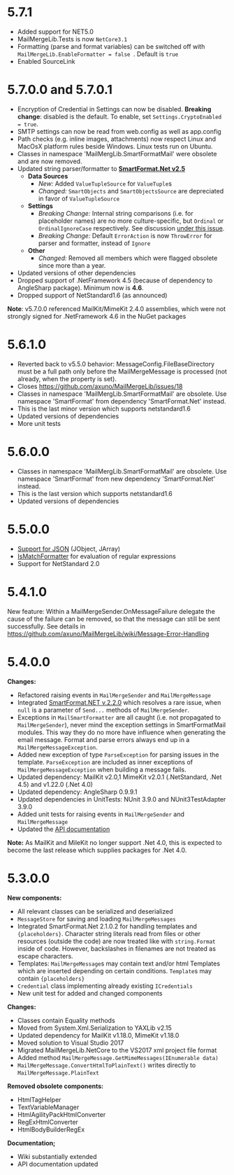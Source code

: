 # 5.7.1
* Added support for NET5.0
* MailMergeLib.Tests is now ```NetCore3.1```
* Formatting (parse and format variables) can be switched off with ```MailMergeLib.EnableFormatter = false ```. Default is ```true```
* Enabled SourceLink

# 5.7.0.0 and 5.7.0.1
* Encryption of Credential in Settings can now be disabled. **Breaking change**: disabled is the default. To enable, set ```Settings.CryptoEnabled = true```.
* SMTP settings can now be read from web.config as well as app.config
* Path checks (e.g. inline images, attachments) now respect Linux and MacOsX platform rules beside Windows. Linux tests run on Ubuntu.
* Classes in namespace 'MailMergLib.SmartFormatMail' were obsolete and are now removed.
* Updated string parser/formatter to **[SmartFormat.Net v2.5](https://github.com/axuno/SmartFormat)**
  * **Data Sources**
    * *New:* Added ```ValueTupleSource``` for ```ValueTuple```s
    * *Changed:* ```SmartObjects``` and ```SmartObjectsSource``` are depreciated in favor of ```ValueTupleSource```
  * **Settings**
    * *Breaking Change:* Internal string comparisons (i.e. for placeholder names) are no more culture-specific, but ```Ordinal``` or ```OrdinalIgnoreCase``` respectively. See discussion [under this issue](https://github.com/axuno/SmartFormat/issues/122).
    * *Breaking Change:* Default ```ErrorAction``` is now ```ThrowError``` for parser and formatter, instead of ```Ignore```
  * **Other**
    * *Changed:* Removed all members which were flagged obsolete since more than a year.
* Updated versions of other dependencies
* Dropped support of .NetFramework 4.5 (because of dependency to AngleSharp package). Minimum now is **4.6**.
* Dropped support of NetStandard1.6 (as announced)
 
**Note**: v5.7.0.0 referenced MailKit/MimeKit 2.4.0 assemblies, which were not strongly signed for .NetFramework 4.6 in the NuGet packages

# 5.6.1.0
* Reverted back to v5.5.0 behavior: MessageConfig.FileBaseDirectory must be a full path only before the MailMergeMessage is processed (not already, when the property is set).
* Closes https://github.com/axuno/MailMergeLib/issues/18
* Classes in namespace 'MailMergLib.SmartFormatMail' are obsolete. Use namespace 'SmartFormat' from dependency 'SmartFormat.Net' instead.
* This is the last minor version which supports netstandard1.6
* Updated versions of dependencies
* More unit tests

# 5.6.0.0
* Classes in namespace 'MailMergLib.SmartFormatMail' are obsolete. Use namespace 'SmartFormat' from new dependency 'SmartFormat.Net' instead.
* This is the last version which supports netstandard1.6
* Updated versions of dependencies

# 5.5.0.0
* [Support for JSON](https://github.com/scottrippey/SmartFormat.NET/wiki/Data-Sources) (JObject, JArray)
* [IsMatchFormatter](https://github.com/scottrippey/SmartFormat.NET/wiki/IsMatch) for evaluation of regular expressions
* Support for NetStandard 2.0

# 5.4.1.0
New feature: Within a MailMergeSender.OnMessageFailure delegate the cause of the failure can be removed, so that the message can still be sent successfully. See details in https://github.com/axuno/MailMergeLib/wiki/Message-Error-Handling

# 5.4.0.0
**Changes:**
* Refactored raising events in ```MailMergeSender``` and ```MailMergeMessage```
* Integrated [SmartFormat.NET v.2.2.0](https://github.com/scottrippey/SmartFormat.NET/) which resolves a rare issue, when ```null``` is a parameter of ```Send...``` methods of ```MailMergeSender```.
* Exceptions in ```MailSmartFormatter``` are all caught (i.e. not propagated to ```MailMergeSender```), never mind the exception settings in SmartFormatMail modules. This way they do no more have influence when generating the email message. Format and parse errors always end up in a ```MailMergeMessageException```.
* Added new exception of type ```ParseException``` for parsing issues in the template. ```ParseException``` are included as inner exceptions of ```MailMergeMessageException``` when building a message fails.
* Updated dependency: MailKit v2.0,1 MimeKit v2.0.1 (.NetStandard, .Net 4.5) and v1.22.0 (.Net 4.0)
* Updated dependency: AngleSharp 0.9.9.1
* Updated dependencies in UnitTests: NUnit 3.9.0 and NUnit3TestAdapter 3.9.0
* Added unit tests for raising events in ```MailMergeSender``` and ```MailMergeMessage```
* Updated the [API documentation](https://axuno.net/mailmergelib/docs/)

**Note:**
As MailKit and MileKit no longer support .Net 4.0, this is expected to become the last release which supplies packages for .Net 4.0.

# 5.3.0.0
**New components:**
* All relevant classes can be serialized and deserialized
* ```MessageStore``` for saving and loading ```MailMergeMessages```
* Integrated SmartFormat.Net 2.1.0.2 for handling templates and ```{placeholders}```. Character string literals read from files or other resources (outside the code) are now treated like with ```string.Format``` inside of code. However, backslashes in filenames are not treated as escape characters.
* Templates: ```MailMergeMessage```s may contain text and/or html Templates which are inserted depending on certain conditions. ```Template```s may contain ```{placeholders}```
* ```Credential``` class implementing already existing ```ICredentials```
* New unit test for added and changed components

**Changes:**
* Classes contain Equality methods
* Moved from System.Xml.Serialization to YAXLib v2.15
* Updated dependency for MailKit v1.18.0, MimeKit v1.18.0
* Moved solution to Visual Studio 2017
* Migrated MailMergeLib.NetCore to the VS2017 xml project file format
* Added method ```MailMergeMessage.GetMimeMessages(IEnumerable data)```
* ```MailMergeMessage.ConvertHtmlToPlainText()``` writes directly to ```MailMergeMessage.PlainText```

**Removed obsolete components:**
* HtmlTagHelper
* TextVariableManager
* HtmlAgilityPackHtmlConverter
* RegExHtmlConverter
* HtmlBodyBuilderRegEx

**Documentation;**
* Wiki substantially extended
* API documentation updated

